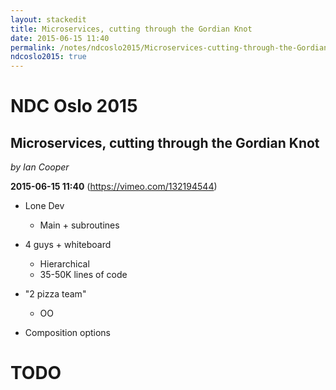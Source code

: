 ```yaml
---
layout: stackedit
title: Microservices, cutting through the Gordian Knot
date: 2015-06-15 11:40
permalink: /notes/ndcoslo2015/Microservices-cutting-through-the-Gordian-Knot.html
ndcoslo2015: true
---
```


# NDC Oslo 2015

## Microservices, cutting through the Gordian Knot
*by Ian Cooper*

**2015-06-15 11:40** (https://vimeo.com/132194544)

* Lone Dev
	* Main + subroutines

* 4 guys +  whiteboard
	* Hierarchical
	* 35-50K lines of code

* "2 pizza team"
	* OO

* Composition options
# TODO